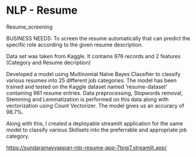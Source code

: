 # NLP - Resume
Resume_screening

BUSINESS NEEDS: To screen the resume automatically that can predict the specific role according to the given resume description.

Data set was taken from Kaggle. It contains 976 records and 2 features (Category and Resume decription)

Developed a model using Multinomial Naïve Bayes Classifier to classify various resumes into 25 different job  categories. The model has been trained and tested on the Kaggle dataset named ‘resume-dataset’ containing 961 resume entries. Data preprocessing, Stopwords removal, Stemming and Lemmatization is performed on this data along with vectorization using Count Vectorizer. The model gives us an accuracy of 98.7%.

Along with this, I created a  deployable streamlit application for the same model to classify various Skillsets into the preferrable and appropriate job category.

https://sundaramayyappan-nlp-resume-app-7tpgi7.streamlit.app/
